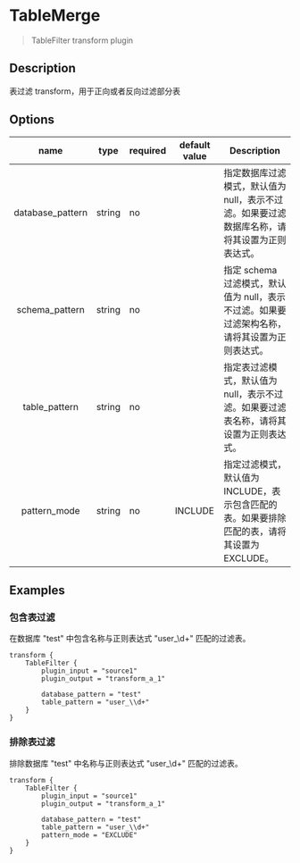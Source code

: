 # TableMerge

> TableFilter transform plugin

## Description

表过滤 transform，用于正向或者反向过滤部分表

## Options

|       name       | type   | required | default value | Description                                            |
|:----------------:|--------|----------|---------------|--------------------------------------------------------|
| database_pattern | string | no       |               | 指定数据库过滤模式，默认值为 null，表示不过滤。如果要过滤数据库名称，请将其设置为正则表达式。      |
|  schema_pattern  | string | no       |               | 指定 schema 过滤模式，默认值为 null，表示不过滤。如果要过滤架构名称，请将其设置为正则表达式。  |
|  table_pattern   | string | no       |               | 指定表过滤模式，默认值为 null，表示不过滤。如果要过滤表名称，请将其设置为正则表达式。          |
|   pattern_mode   | string | no       | INCLUDE       | 指定过滤模式，默认值为 INCLUDE，表示包含匹配的表。如果要排除匹配的表，请将其设置为 EXCLUDE。 |

## Examples

### 包含表过滤

在数据库 "test" 中包含名称与正则表达式 "user_\d+" 匹配的过滤表。

```hocon
transform {
    TableFilter {
        plugin_input = "source1"
        plugin_output = "transform_a_1"
    
        database_pattern = "test"
        table_pattern = "user_\\d+"
    }
}
```

### 排除表过滤

排除数据库 "test" 中名称与正则表达式 "user_\d+" 匹配的过滤表。

```hocon
transform {
    TableFilter {
        plugin_input = "source1"
        plugin_output = "transform_a_1"
    
        database_pattern = "test"
        table_pattern = "user_\\d+"
        pattern_mode = "EXCLUDE"
    }
}
```